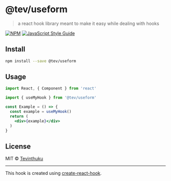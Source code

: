# @tev/useform

> a react hook library meant to make it easy while dealing with hooks

[![NPM](https://img.shields.io/npm/v/@tev/useform.svg)](https://www.npmjs.com/package/@tev/useform) [![JavaScript Style Guide](https://img.shields.io/badge/code_style-standard-brightgreen.svg)](https://standardjs.com)

## Install

```bash
npm install --save @tev/useform
```

## Usage

```jsx
import React, { Component } from 'react'

import { useMyHook } from '@tev/useform'

const Example = () => {
  const example = useMyHook()
  return (
    <div>{example}</div>
  )
}
```

## License

MIT © [Tevinthuku](https://github.com/Tevinthuku)

---

This hook is created using [create-react-hook](https://github.com/hermanya/create-react-hook).
